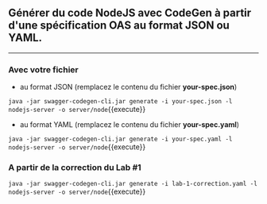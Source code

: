 ## Générer du code NodeJS avec CodeGen à partir d'une spécification OAS au format JSON ou YAML.
---

### Avec votre fichier
* au format JSON (remplacez le contenu du fichier **your-spec.json**)

`java -jar swagger-codegen-cli.jar generate -i your-spec.json -l nodejs-server -o server/node`{{execute}}

* au format YAML (remplacez le contenu du fichier **your-spec.yaml**)

`java -jar swagger-codegen-cli.jar generate -i your-spec.yaml -l nodejs-server -o server/node`{{execute}}

### A partir de la correction du Lab #1

`java -jar swagger-codegen-cli.jar generate -i lab-1-correction.yaml -l nodejs-server -o server/node`{{execute}}
